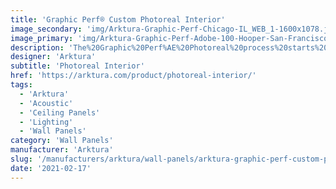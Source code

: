 ```yaml
---
title: 'Graphic Perf® Custom Photoreal Interior'
image_secondary: 'img/Arktura-Graphic-Perf-Chicago-IL_WEB_1-1600x1078.jpg'
image_primary: 'img/Arktura-Graphic-Perf-Adobe-100-Hooper-San-Francisco-CA_WEB_1-scaled.jpg'
description: 'The%20Graphic%20Perf%AE%20Photoreal%20process%20starts%20with%20your%20image.%20Our%20proprietary%20software%20tools%20translate%20it%20into%20a%20pattern%20of%20holes%2C%20sized%20and%20distributed%20to%20reproduce%20exactly%20the%20gradations%20of%20light%20and%20dark.%20Our%20advanced%20manufacturing%20technology%20allows%20for%20infinite%20variations%20in%20hole%20size%2C%20which%20preserves%20the%20clarity%20of%20the%20input%20image.%20%A0'
designer: 'Arktura'
subtitle: 'Photoreal Interior'
href: 'https://arktura.com/product/photoreal-interior/'
tags:
  - 'Arktura'
  - 'Acoustic'
  - 'Ceiling Panels'
  - 'Lighting'
  - 'Wall Panels'
category: 'Wall Panels'
manufacturer: 'Arktura'
slug: '/manufacturers/arktura/wall-panels/arktura-graphic-perf-custom-photoreal-interior'
date: '2021-02-17'
---
```

